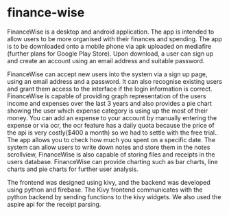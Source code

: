 # finance-wise

FinanceWise is a desktop and android application. The app is intended to allow users to be more organised with their finances and spending. The app is to be downloaded onto a mobile phone via apk uploaded on mediafire (further plans for Google Play Store).
Upon download, a user can sign up and create an account using an email address and suitable password.

FinanceWise can accept new users into the system via a sign up page, using an email address and a password. It can also recognise existing users and grant them access to the interface if the login information is correct. 
FinanceWise is capable of providing graph representation of the users income and expenses over the last 3 years and also provides a pie chart showing the user which expense category is using up the most of their money.
You can add an expense to your account by manually entering the expense or via ocr, the ocr feature has a daily quota because the price of the api is very costly($400 a month) so we had to settle with  the free trial..
The app allows you to check how much you spent on a specific date.
The system can allow users to write down notes and store them in the notes scrollview,
FinanceWise is also capable of storing files and receipts in the users database. 
FinanceWise can provide charting such as bar charts, line charts and pie charts for further user analysis. 

The frontend was designed using kivy, and the backend was developed using python and firebase. The Kivy frontend communicates with the python backend by sending functions to the kivy widgets. We also used the aspire api for the receipt parsing. 
